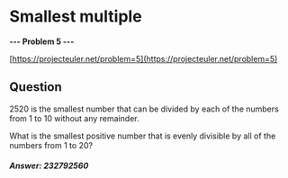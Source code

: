 # Smallest multiple

**--- Problem 5 ---**

[https://projecteuler.net/problem=5](https://projecteuler.net/problem=5)

## Question
2520 is the smallest number that can be divided by each of the numbers from 1 to 10 without any remainder.

What is the smallest positive number that is evenly divisible by all of the numbers from 1 to 20?

##### Answer: 232792560